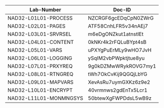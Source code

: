 Lab-Number             |Doc-ID
-----------------------|--------------------
NAD32-L01L01-PROCESS   |NZCRGF6gcEDqCpN0ZWrG
NAD32-L02L01-PAGES     |ATF58CnhLFR5v34nAEj7
NAD32-L03L01-SRVRSEL   |m6eDgONZkut1atnstlEt
NAD32-L04L01-CONTENT   |0kNKr4k2rFQLuBYpt4sB
NAD32-L05L01-VARS      |uPXYgPuErMLy9wHO7JvH
NAD32-L06L01-LOGGING   |ySqIM2vbPWpktjtue8yu
NAD32-L07L01-PRXYREQ   |9g0kDZMwWRykROVG7my1
NAD32-L08L01-RTNGREQ   |tWh7OkCvKij9QGQjLbYG
NAD32-L09L01-MAPVARS   |XevAsRu7uymGXKz6z9e2
NAD32-L10L01-ENCRYPT   |40vrmnws2gdEnTx5Lcr1
NAD32-L11L01-MONMNGSYS |50btewXgFWPDdsL5wB9z
